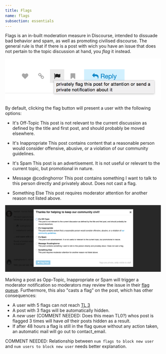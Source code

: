 ```yaml
---
title: Flags
name: flags
subsection: essentials
---
```


Flags is an in-built moderation measure in Discourse, intended to dissuade bad behavior and spam, as well as promoting civilised discourse. The general rule is that if there is a post with wich you have an issue that does not pertain to the topic discussion at hand, you *flag* it instead.

<img src="../../public/resources/flags_button.png">

By default, clicking the flag button will present a user with the following options:

- It's Off-Topic
This post is not relevant to the current discussion as defined by the title and first post, and should probably be moved elsewhere.

- It's Inappropriate
This post contains content that a reasonable person would consider offensive, abusive, or a violation of our community guidelines.

- It's Spam
This post is an advertisement. It is not useful or relevant to the current topic, but promotional in nature.

- Message @codinghorror
This post contains something I want to talk to this person directly and privately about. Does not cast a flag.

- Something Else
This post requires moderator attention for another reason not listed above.

<img src="../../public/resources/flags_dialog.png">

Marking a post as Opp-Topic, Inappropriate or Spam will trigger a moderator notification so moderators may review the issue in their [flag queue](). Furthermore, this also "casts a flag" on the post, which has other consequences:

- A user with 5 flags can not reach [TL 3]()
- A post with 3 flags will be automatically hidden.
- A *new* user (COMMENT NEEDED: Does this mean TL0?) whos post is flagged 3 times will have *all* their posts hidden as a result.
- If after 48 hours a flag is still in the flag queue without any action taken, an automatic mail will go out to contact_email.

COMMENT NEEDED: Relationship between `num flags to block new user` and  `num users to block new user` needs better explanation.